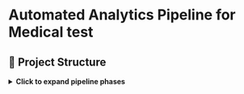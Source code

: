 # **Automated Analytics Pipeline for Medical test**

## 📁 Project Structure

<details>
<summary><strong>Click to expand pipeline phases</strong></summary>

### Repository Structure
- `scripts/` – generation scripts (screenshots)
- `templates/` – document templates
- `visuals/` – infographics
  
### 📄 Detailed Documentation

- `1_doc-automation` [Automation: Word & Email Templates](docs/README_doc-automation.md)
- `2_archive-to-csv` [ETL: Archive to CSV](docs/README_archive-to-csv.md)
- `3_analytics-insights` [Analytics & Dashboards](docs/README_analytics-insights.md)

---

###  [`1_doc-automation`](https://github.com/gnrtd/medical_assistance_public/tree/1_doc-automation)
- Automates daily generation of Word report templates using 6 different schedules a month.  
- Includes dynamic folder creation, templating, and 📧 email draft scheduling via PowerShell and Google Apps Script.

---

###  [`2_archive-to-csv`](https://github.com/gnrtd/medical_assistance_public/tree/2_archive-to-csv)
- Parses and cleans archived report files 📂.  
- Extracts data and normalizes it into CSV for SQL/Excel pipelines.

---

###  [`3_analytics-insights`](https://github.com/gnrtd/medical_assistance_public/tree/3_analytics-insights)
- Visualizes trends using Tableau 📈.  
- Analyzes office workloads and gives other essential insights.

---

🔐 Disclaimer All names, schedules, and content are synthetic. This branch is designed strictly for portfolio demonstration and technical evaluation purposes.

</details>




